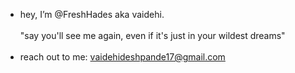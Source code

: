 -  hey, I’m @FreshHades aka vaidehi. <br> <br>
"say you'll see me again, even if it's just in your wildest dreams" <br> <br>
-  reach out to me: vaidehideshpande17@gmail.com

<!---
FreshHades/FreshHades is a ✨ special ✨ repository because its `README.md` (this file) appears on your GitHub profile.
You can click the Preview link to take a look at your changes.
--->
